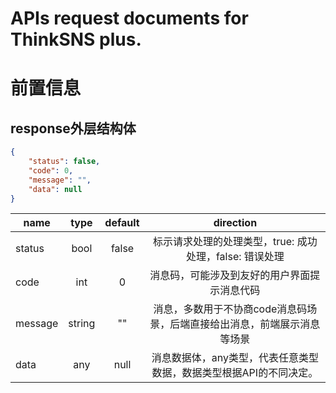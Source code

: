 # APIs request documents for ThinkSNS plus.

# 前置信息

## response外层结构体
```json
{
    "status": false,
    "code": 0,
    "message": "",
    "data": null
}
```
|name      |type      |default   |direction |
|----------|:--------:|:--------:|:--------:|
|status    |bool      |false     |标示请求处理的处理类型，true: 成功处理，false: 错误处理|
|code      |int       |0         |消息码，可能涉及到友好的用户界面提示消息代码|
|message   | string   | ""       | 消息，多数用于不协商code消息码场景，后端直接给出消息，前端展示消息等场景 |
| data     | any      | null     | 消息数据体，any类型，代表任意类型数据，数据类型根据API的不同决定。|